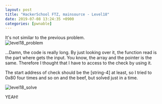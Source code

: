 ```yaml
---
layout: post
title: "HackerSchool FTZ, mainsource - Level18"
date: 2019-07-08 13:24:35 +0900
categories: [pwnable]
---
```


It's not similar to the previous problem.  
![level18_problem](https://1.bp.blogspot.com/-nCCvFO74Jp4/XSS5vrHG-jI/AAAAAAAAUQE/ot0JDsnxJjMwtH5-peWNEk89gVLqAyvKgCLcBGAs/s1600/1.code.png)

...Damn, the code is really long.
By just looking over it, the function read is the part where gets the input.
You know, the array and the pointer is the same. Therefore I thought that I have to access to the check by using it.

The start address of check should be the [string-4] at least, so I tried to 0x80 four times and so on and the beef, but solved just in a time.

![level18_solve](https://1.bp.blogspot.com/-fIfQum1stKI/XSS7yHMiewI/AAAAAAAAUQQ/LAcu-43UvsYSSnHlmPrZ-1x_srOWSYHUgCLcBGAs/s1600/Screen%2BShot%2B2019-07-10%2Bat%2B01.07.26.png)

YEAH!
